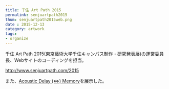 ```yaml
---
title: 千住 Art Path 2015
permalink: senjuartpath2015
thum: senjuartpath2015web.png
date : 2015-12-13
category: artwork
tags:
- organize
---
```


千住 Art Path 2015(東京藝術大学千住キャンパス制作・研究発表展)の運営委員長、Webサイトのコーディングを担当。

<http://www.senjuartpath.com/2015>


また、[Acoustic Delay (⇔) Memory](/}works/acoustic-delay-memory)を展示した。
